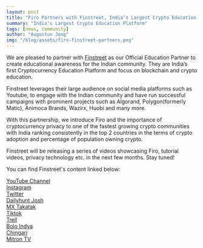 ```yaml
---
layout: post
title: "Firo Partners with Finstreet, India’s Largest Crypto Education Platform"
summary: "India's Largest Crypto Education Platform"
tags: [news, community]
author: "Augustus Jong"
img: "/blog/assets/firo-finstreet-partners.png"
---
```


We are pleased to partner with [Finstreet](https://finstreet.in/) as our Official Education Partner to create educational awareness for the Indian community. They are India’s first Cryptocurrency Education Platform and focus on blockchain and crypto education.

Finstreet leverages their large audience on social media platforms such as Youtube, to engage with the Indian community and have run successful campaigns with prominent projects such as Algorand, Polygon(formerly Matic), Animoca Brands, Wazirx, Huobi and many more.

With this partnership, we introduce Firo and the importance of cryptocurrency privacy to one of the fastest growing crypto communities with India ranking consistently in the top 2 countries in the terms of crypto adoption and percentage of population owning crypto. 

Finstreet will be releasing a series of videos showcasing Firo, tutorial videos, privacy technology etc. in the next few months. Stay tuned!

You can find Finstreet's content linked below:

[YouTube Channel](www.youtube.com/c/Finstreet)  
[Instagram](https://instagram.com/finstreet.in?igshid=6aqw0n2l60nq)  
[Twitter](https://twitter.com/Finstreet1)  
[Dailyhunt Josh](https://share.myjosh.in/profile/a1d3a003-0db0-41ed-abfc-fe28e6b76a7a)  
[MX Takatak](https://usr.mxtakatak.com/vQZT/2d9f74c2)  
[Tiktok](www.tiktok.com/@finstreet.in)  
[Trell](https://trell.co/@Finstreet)  
[Bolo Indya](www.boloindya.com/user/14906060/finstreet/)  
[Chingari](https://chingari.io/finstreet)  
[Mitron TV](https://api.mitron.tv/v1/share?id=u-AQGnwbzM4uLBABjOFQ)  
